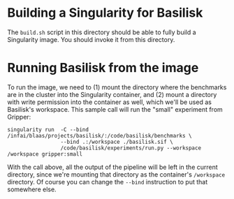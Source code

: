 
# Building a Singularity for Basilisk
The `build.sh` script in this directory should be able to fully build
a Singularity image. You should invoke it from this directory. 



# Running Basilisk from the image
To run the image, we need to (1) mount the directory where the benchmarks are in the cluster
into the Singularity container, and (2) mount a directory with write permission into the container
as well, which we'll be used as Basilisk's workspace. This sample call will run the "small" experiment
from Gripper:

    singularity run  -C --bind /infai/blaas/projects/basilisk/:/code/basilisk/benchmarks \
                     --bind .:/workspace ./basilisk.sif \
                     /code/basilisk/experiments/run.py --workspace /workspace gripper:small 

With the call above, all the output of the pipeline will be left in the current directory, since we're mounting
that directory as the container's `/workspace` directory. Of course you can change the `--bind` instruction
to put that somewhere else.

